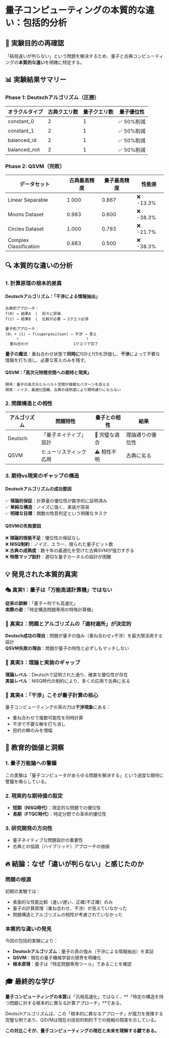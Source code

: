 # 量子コンピューティングの本質的な違い：包括的分析

## 🎯 実験目的の再確認
「結局違いが判らない」という問題を解決するため、量子と古典コンピューティングの**本質的な違い**を明確に特定する。

## 📊 実験結果サマリー

### Phase 1: Deutschアルゴリズム（圧勝）
| オラクルタイプ | 古典クエリ数 | 量子クエリ数 | 量子優位性 |
|-------------|----------|----------|-----------|
| constant_0  | 2        | 1        | ✅ 50%削減  |
| constant_1  | 2        | 1        | ✅ 50%削減  |
| balanced_id | 2        | 1        | ✅ 50%削減  |
| balanced_not| 2        | 1        | ✅ 50%削減  |

### Phase 2: QSVM（完敗）
| データセット | 古典最高精度 | 量子最高精度 | 性能差 |
|------------|------------|------------|--------|
| Linear Separable | 1.000 | 0.867 | ❌ -13.3% |
| Moons Dataset | 0.983 | 0.600 | ❌ -38.3% |
| Circles Dataset | 1.000 | 0.783 | ❌ -21.7% |
| Complex Classification | 0.883 | 0.500 | ❌ -38.3% |

## 🔍 本質的な違いの分析

### 1. **計算原理の根本的差異**

#### Deutschアルゴリズム：「干渉による情報抽出」
```
古典的アプローチ：
f(0) → 結果A  |  別々に評価
f(1) → 結果B  |  比較が必要 → 2クエリ必須

量子的アプローチ：
|0⟩ + |1⟩ → f(superposition) → 干渉 → 答え
     ↑                              ↑
  重ね合わせ                    1クエリで完了
```

**量子の魔法**：重ね合わせ状態で**同時に**f(0)とf(1)を評価し、**干渉**によって不要な情報を打ち消し、必要な答えのみを残す。

#### QSVM：「高次元特徴空間への期待と現実」
```
期待：量子の高次元ヒルベルト空間が複雑なパターンを捉える
現実：ノイズ、最適化困難、古典の成熟度により期待通りにならない
```

### 2. **問題構造との相性**

| アルゴリズム | 問題特性 | 量子との相性 | 結果 |
|------------|----------|------------|------|
| Deutsch | 「量子ネイティブ」設計 | 🌟 完璧な適合 | 理論通りの優位性 |
| QSVM | ヒューリスティック応用 | ⚠️ 相性不明 | 古典に劣る |

### 3. **期待vs現実のギャップの構造**

#### Deutschアルゴリズムの成功要因
✅ **理論的保証**：計算量の優位性が数学的に証明済み  
✅ **単純な構造**：ノイズに強く、実装が容易  
✅ **明確な目標**：関数の性質判定という明確なタスク  

#### QSVMの失敗要因
❌ **理論的根拠不足**：優位性の保証なし  
❌ **NISQ制約**：ノイズ、エラー、限られた量子ビット数  
❌ **古典の成熟度**：数十年の最適化を受けた古典SVMが強力すぎる  
❌ **特徴マップ設計**：適切な量子カーネルの設計が困難  

## 💡 発見された本質的真実

### 🎭 真実1：量子は「万能高速計算機」ではない
**従来の誤解**：「量子＝何でも高速化」  
**実際の姿**：「特定構造問題専用の特殊計算機」

### 🎯 真実2：問題とアルゴリズムの「適材適所」が決定的
**Deutsch成功の理由**：問題が量子の強み（重ね合わせ+干渉）を最大限活用する設計  
**QSVM失敗の理由**：問題が量子の特性と必ずしもマッチしない

### 🔬 真実3：理論と実装のギャップ
**理論レベル**：Deutschで証明された通り、確実な優位性が存在  
**実装レベル**：NISQ時代の制約により、多くの応用で古典に劣る

### 🎪 真実4：「干渉」こそが量子計算の核心
量子コンピューティングの真の力は**干渉現象**にある：
- 重ね合わせで複数可能性を同時計算
- 干渉で不要な解を打ち消し
- 目的の解のみを増幅

## 🚀 教育的価値と洞察

### 1. **量子万能論への警鐘**
この実験は「量子コンピュータがあらゆる問題を解決する」という過度な期待に警鐘を鳴らしている。

### 2. **現実的な期待値の設定**
- **短期（NISQ時代）**：限定的な問題での優位性
- **長期（FTQC時代）**：特定分野での革命的優位性

### 3. **研究開発の方向性**
- 量子ネイティブな問題設計の重要性
- 古典との協調（ハイブリッド）アプローチの価値

## 🔥 結論：なぜ「違いが判らない」と感じたのか

### 問題の根源
初期の実験では：
- 表面的な性能比較（速い/遅い、正確/不正確）のみ
- 量子の計算原理（重ね合わせ、干渉）が見えていなかった
- 問題構造とアルゴリズムの相性が考慮されていなかった

### 本質的な違いの発見
今回の包括的実験により：
- **Deutschアルゴリズム**：量子の真の強み（干渉による情報抽出）を実証
- **QSVM**：現在の量子機械学習の限界を明確化
- **根本原理**：量子は「特定問題専用ツール」であることを確認

## 🎓 最終的な学び

**量子コンピューティングの本質**は「汎用高速化」ではなく、**「特定の構造を持つ問題に対する根本的に異なる計算アプローチ」**である。

Deutschアルゴリズムは、この「根本的に異なるアプローチ」が威力を発揮する完璧な例であり、QSVMは現在の技術的制約下での挑戦の現実を示している。

**この対比こそが、量子コンピューティングの現在と未来を理解する鍵である。**